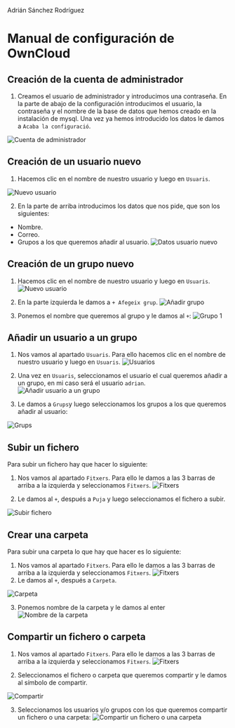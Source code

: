 Adrián Sánchez Rodríguez

# Manual de configuración de OwnCloud

## Creación de la cuenta de administrador

1. Creamos el usuario de administrador y introducimos una contraseña. En la parte de abajo de la configuración introducimos el usuario, la contraseña y el nombre de la base de datos que hemos creado en la instalación de mysql. Una vez ya hemos introducido los datos le damos a `Acaba la configuració`.

![Cuenta de administrador](imagenes/adminOC.png)

## Creación de un usuario nuevo
1. Hacemos clic en el nombre de nuestro usuario y luego en `Usuaris`.

![Nuevo usuario](imagenes/ocusuarionuevo.png)

2. En la parte de arriba introducimos los datos que nos pide, que son los siguientes:
- Nombre.
- Correo.
- Grupos a los que queremos añadir al usuario.
![Datos usuario nuevo](imagenes/ocusuario1.png)

## Creación de un grupo nuevo
1. Hacemos clic en el nombre de nuestro usuario y luego en `Usuaris`.
![Nuevo usuario](imagenes/ocusuarionuevo.png)

2. En la parte izquierda le damos a `+ Afegeix grup`.
![Añadir grupo](imagenes/ocafegeixgrup.png)

3. Ponemos el nombre que queremos al grupo y le damos al `+`:
![Grupo 1](imagenes/ocgrupo1.png)

## Añadir un usuario a un grupo
1. Nos vamos al apartado `Usuaris`. Para ello hacemos clic en el nombre de nuestro usuario y luego en `Usuaris`.
![Usuarios](imagenes/ocusuarionuevo.png)

2. Una vez en `Usuaris`, seleccionamos el usuario el cual queremos añadir a un grupo, en mi caso será el usuario `adrian`.
![Añadir usuario a un grupo](imagenes/ocusuariogrupo.png)

3. Le damos a `Grups`y luego seleccionamos los grupos a los que queremos añadir al usuario:

  ![Grups](imagenes/ocgrups.png)

## Subir un fichero
Para subir un fichero hay que hacer lo siguiente:
1. Nos vamos al apartado `Fitxers`. Para ello le damos a las 3 barras de arriba a la izquierda y seleccionamos `Fitxers`.
![Fitxers](imagenes/ocfitxers.png)

2. Le damos al `+`, después a `Puja` y luego seleccionamos el fichero a subir.

  ![Subir fichero](imagenes/ocsubirfichero.png)

## Crear una carpeta
Para subir una carpeta lo que hay que hacer es lo siguiente:
1. Nos vamos al apartado `Fitxers`. Para ello le damos a las 3 barras de arriba a la izquierda y seleccionamos `Fitxers`.
![Fitxers](imagenes/ocfitxers.png)
2. Le damos al `+`, después a `Carpeta`.

  ![Carpeta](imagenes/ocnuevacarpeta.png)

3. Ponemos nombre de la carpeta y le damos al enter
![Nombre de la carpeta](imagenes/occarpeta1.png)

## Compartir un fichero o carpeta
1. Nos vamos al apartado `Fitxers`. Para ello le damos a las 3 barras de arriba a la izquierda y seleccionamos `Fitxers`.
![Fitxers](imagenes/ocfitxers.png)

2. Seleccionamos el fichero o carpeta que queremos compartir y le damos al símbolo de compartir.

  ![Compartir](imagenes/occompartir.png)

3. Seleccionamos los usuarios y/o grupos con los que queremos compartir un fichero o una carpeta:
![Compartir un fichero o una carpeta](imagenes/ocuserandgroupscompartir.png)
